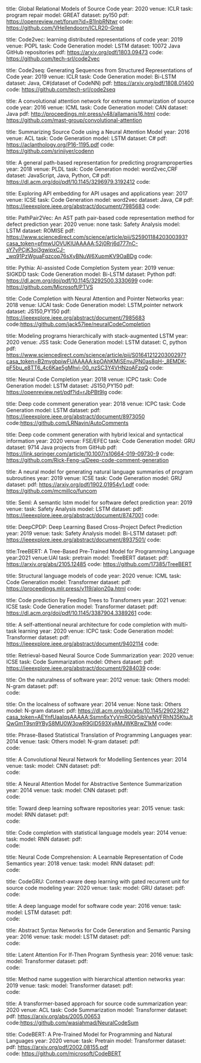 title: Global Relational Models of Source Code
year: 2020
venue: ICLR
task: program repair
model: GREAT
dataset: py150
pdf:  https://openreview.net/forum?id=B1lnbRNtwr
code: https://github.com/VHellendoorn/ICLR20-Great

title: Code2vec: learning distributed representations of code
year: 2019
venue: POPL
task: Code Generation
model: LSTM
dataset: 10072 Java GitHub repositories
pdf:  https://arxiv.org/pdf/1803.09473
code: https://github.com/tech-srl/code2vec

title: Code2seq: Generating Sequences from Structured Representations of Code
year: 2019
venue: ICLR
task: Code Generation
model: Bi-LSTM
dataset: Java, C#(dataset of CodeNN)
pdf:  https://arxiv.org/pdf/1808.01400
code: https://github.com/tech-srl/code2seq

title: A convolutional attention network for extreme summarization of source code
year: 2016
venue: ICML
task: Code Generation
model: CAN
dataset: Java
pdf:  http://proceedings.mlr.press/v48/allamanis16.html
code: https://github.com/mast-group/convolutional-attention

title: Summarizing Source Code using a Neural Attention Model
year: 2016
venue: ACL
task: Code Generation
model: LSTM
dataset: C#
pdf:  https://aclanthology.org/P16-1195.pdf
code: https://github.com/sriniiyer/codenn

title: A general path-based representation for predicting programproperties
year: 2018
venue: PLDL
task: Code Generation
model: word2vec,CRF
dataset: JavaScript, Java, Python, C#
pdf:  https://dl.acm.org/doi/pdf/10.1145/3296979.3192412
code:

title: Exploring API embedding for API usages and applications
year: 2017
venue: ICSE
task: Code Generation
model: word2vec
dataset: Java, C#
pdf:  https://ieeexplore.ieee.org/abstract/document/7985683
code:

title: PathPair2Vec: An AST path pair-based code representation method for defect prediction
year: 2020
venue: none
task: Safety Analysis
model: LSTM
dataset: ROMISE
pdf:  https://www.sciencedirect.com/science/article/pii/S2590118420300393?casa_token=pfmwUOVUKIUAAAAA:52j0Rrj6d777nC-sY7yPCjK3oj3gwipxCJ-_wq91PzWguaFqzcop76sXyBNuW6XupmKV9OaBDg
code:

title: Pythia: AI-assisted Code Completion System
year: 2019
venue: SIGKDD
task: Code Generation
model: Bi-LSTM
dataset: Python
pdf:  https://dl.acm.org/doi/pdf/10.1145/3292500.3330699
code: https://github.com/Microsoft/PTVS

title: Code Completion with Neural Attention and Pointer Networks
year: 2018
venue: IJCAI
task: Code Generation
model: LSTM,pointer network
dataset: JS150,PY150
pdf:  https://ieeexplore.ieee.org/abstract/document/7985683
code:https://github.com/jack57lee/neuralCodeCompletion

title: Modeling programs hierarchically with stack-augmented LSTM
year: 2020
venue: JSS
task: Code Generation
model: LSTM
dataset: C, python
pdf:  https://www.sciencedirect.com/science/article/pii/S0164121220300297?casa_token=B2mvgbpiwFUAAAAA:kpOAhKMiSEnvJPN0as8qH-_8EMDK-pF5bu_e8TT6_4c6Kae5gMhvi-00_nzSC3Y4VHNzoAFzqQ
code:

title: Neural Code Completion
year: 2018
venue: ICPC
task: Code Generation
model: LSTM
dataset: JS150,PY150
pdf:  https://openreview.net/pdf?id=rJbPBt9lg
code:

title: Deep code comment generation
year: 2018
venue: ICPC
task: Code Generation
model: LSTM
dataset: 
pdf:  https://ieeexplore.ieee.org/abstract/document/8973050
code:https://github.com/LRNavin/AutoComments

title: Deep code comment generation with hybrid lexical and syntactical information
year: 2020
venue: FSE/EFEC
task: Code Generation
model: GRU
dataset: 9714 Java projects from GitHub
pdf:  https://link.springer.com/article/10.1007/s10664-019-09730-9
code: https://github.com/Rick-Feng-u/Deep-code-comment-generation

title: A neural model for generating natural language summaries of program subroutines
year: 2019
venue: ICSE
task: Code Generation
model: GRU
dataset: 
pdf:  https://arxiv.org/pdf/1902.01954v1.pdf
code: https://github.com/mcmillco/funcom


title: Seml: A semantic lstm model for software defect prediction
year: 2019
venue: 
task: Safety Analysis
model: LSTM
dataset: 
pdf:  https://ieeexplore.ieee.org/abstract/document/8747001
code: 

title: DeepCPDP: Deep Learning Based Cross-Project Defect Prediction
year: 2019
venue: 
task: Safety Analysis
model: Bi-LSTM
dataset: 
pdf:  https://ieeexplore.ieee.org/abstract/document/8937501/
code: 

title:TreeBERT: A Tree-Based Pre-Trained Model for Programming Language
year:2021
venue:UAI
task: pretrain
model: TreeBERT
dataset:
pdf: https://arxiv.org/abs/2105.12485
code: https://github.com/17385/TreeBERT

title: Structural language models of code
year: 2020
venue: ICML
task: Code Generation
model: Transformer
dataset: 
pdf: https://proceedings.mlr.press/v119/alon20a.html 
code: 

title: Code prediction by Feeding Trees to Transfomers
year: 2021
venue: ICSE
task: Code Generation
model: Transformer
dataset: 
pdf:  https://dl.acm.org/doi/pdf/10.1145/3387904.3389261
code: 

title: A self-attentional neural architecture for code completion with multi-task learning
year: 2020
venue: ICPC
task: Code Generation
model: Transformer
dataset: 
pdf:  https://ieeexplore.ieee.org/abstract/document/9402114
code: 

title: Retrieval-based Neural Source Code Summarization
year: 2020
venue: ICSE
task: Code Summarization
model: Others
dataset: 
pdf:  https://ieeexplore.ieee.org/abstract/document/9284039
code: 

title: On the naturalness of software
year: 2012
venue: 
task: Others
model: N-gram
dataset: 
pdf:  
code: 

title: On the localness of software
year: 2014
venue: None
task: Others
model: N-gram
dataset: 
pdf: https://dl.acm.org/doi/abs/10.1145/2902362?casa_token=AEYnfUaaIqsAAAAA:Ssmn6xYyVmRO0r5ibVwNVFRhN35KtuJtQwGmT9sn9YByS8MU0W3owR9GID593XyAMJWKBrwZ1kM 
code: 

title: Phrase-Based Statistical Translation of Programming Languages
year: 2014
venue: 
task: Others
model: N-gram
dataset: 
pdf:  
code: 

title: A Convolutional Neural Network for Modelling Sentences
year: 2014
venue: 
task: 
model: CNN
dataset: 
pdf:  
code: 


title: A Neural Attention Model for Abstractive Sentence Summarization
year: 2014
venue: 
task: 
model: CNN
dataset: 
pdf:  
code:

title: Toward deep learning software repositories
year: 2015
venue: 
task: 
model: RNN
dataset: 
pdf:  
code:

title: Code completion with statistical language models
year: 2014
venue: 
task: 
model: RNN
dataset: 
pdf:  
code:

title: Neural Code Comprehension: A Learnable Representation of Code Semantics
year: 2018
venue: 
task: 
model: RNN
dataset: 
pdf:  
code:

title: CodeGRU: Context-aware deep learning with gated recurrent unit for source code modeling
year: 2020
venue: 
task: 
model: GRU
dataset: 
pdf:  
code:

title: A deep language model for software code
year: 2016
venue: 
task: 
model: LSTM
dataset: 
pdf:  
code:


title: Abstract Syntax Networks for Code Generation and Semantic Parsing
year: 2016
venue: 
task: 
model: LSTM
dataset: 
pdf:  
code:

title: Latent Attention For If-Then Program Synthesis
year: 2016
venue: 
task: 
model: Transformer
dataset: 
pdf:  
code:

title: Method name suggestion with hierarchical attention networks
year: 2019
venue: 
task: 
model: Transformer
dataset: 
pdf:  
code:

title: A transformer-based approach for source code summarization
year: 2020
venue: ACL
task: Code Summarization
model: Transformer
dataset: 
pdf: https://arxiv.org/abs/2005.00653 
code:https://github.com/wasiahmad/NeuralCodeSum


title: CodeBERT: A Pre-Trained Model for Programming and Natural Languages
year: 2020
venue: 
task: Pretrain
model: Transformer
dataset: 
pdf: https://arxiv.org/pdf/2002.08155.pdf  
code: https://github.com/microsoft/CodeBERT